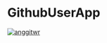 # GithubUserApp

[![anggitwr](https://circleci.com/gh/anggitwr/GithubUserApp.svg?style=svg)](https://circleci.com/gh/anggitwr/GithubUserApp)
